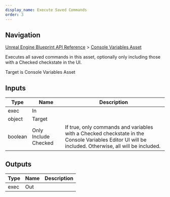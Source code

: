 ```yaml
---
display_name: Execute Saved Commands
order: 3
---
```

## Navigation

[Unreal Engine Blueprint API Reference](https://dev.epicgames.com/documentation/en-us/unreal-engine/BlueprintAPI) > [Console Variables Asset](https://dev.epicgames.com/documentation/en-us/unreal-engine/BlueprintAPI/ConsoleVariablesAsset)

Executes all saved commands in this asset, optionally only including those with a Checked checkstate in the UI.

Target is Console Variables Asset

## Inputs

| Type | Name | Description |
| --- | --- | --- |
| exec | In |  |
| object | Target |  |
| boolean | Only Include Checked | If true, only commands and variables with a Checked checkstate in the Console Variables Editor UI will be included. Otherwise, all will be included. |

## Outputs

| Type | Name | Description |
| --- | --- | --- |
| exec | Out |  |
